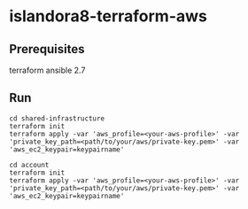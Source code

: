 # islandora8-terraform-aws

## Prerequisites
terraform
ansible 2.7

## Run 
```
cd shared-infrastructure
terraform init
terraform apply -var 'aws_profile=<your-aws-profile>' -var 'private_key_path=<path/to/your/aws/private-key.pem>' -var 'aws_ec2_keypair=keypairname'

cd account 
terraform init
terraform apply -var 'aws_profile=<your-aws-profile>' -var 'private_key_path=<path/to/your/aws/private-key.pem>' -var 'aws_ec2_keypair=keypairname'
```
